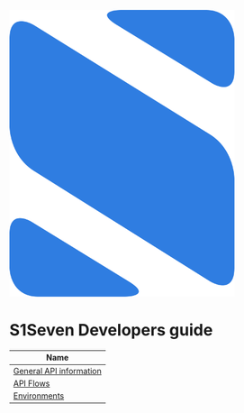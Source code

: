 <p align="left">
  <img src="logo.png">
</p>

# S1Seven Developers guide

| Name                      |
| ------------------------- |
| [General API information] |
| [API Flows]               |
| [Environments]            |

[general api information]: ./informations/README.md
[api flows]: ./flows/README.md
[environments]: ./environments/README.md 
